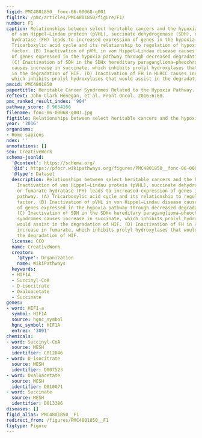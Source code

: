 ```yaml
---
figid: PMC4801850__fonc-06-00068-g001
figlink: /pmc/articles/PMC4801850/figure/F1/
number: F1
caption: Relationships between select heritable cancers and the hypoxia pathway. Inactivation
  of von Hippel–Lindau protein (pVHL), succinate dehydrogenase (SDH), or fumarate
  hydratase (FH) leads to increased expression of genes in the hypoxia pathway. (A)
  Tricarboxylic acid cycle and its relationship to regulation of hypoxia-inducible
  factor. (B) Inactivation of pVHL in von Hippel–Lindau disease causes upregulation
  of genes expressed in the hypoxia pathway through decreased degradation of HIF1-α.
  (C) Inactivation of SDH in the SDHx hereditary paraganglioma–pheochromocytoma syndromes
  causes increase in succinate, which inhibits prolyl hydroxylases that would assist
  in the degradation of HIF. (D) Inactivation of FH in HLRCC causes increase in fumarate,
  which inhibits prolyl hydroxylases that would assist in the degradation of HIF.
pmcid: PMC4801850
papertitle: Heritable Cancer Syndromes Related to the Hypoxia Pathway.
reftext: John Clark Henegan, et al. Front Oncol. 2016;6:68.
pmc_ranked_result_index: '904'
pathway_score: 0.9654166
filename: fonc-06-00068-g001.jpg
figtitle: Relationships between select heritable cancers and the hypoxia pathway
year: '2016'
organisms:
- Homo sapiens
ndex: ''
annotations: []
seo: CreativeWork
schema-jsonld:
  '@context': https://schema.org/
  '@id': https://pfocr.wikipathways.org/figures/PMC4801850__fonc-06-00068-g001.html
  '@type': Dataset
  description: Relationships between select heritable cancers and the hypoxia pathway.
    Inactivation of von Hippel–Lindau protein (pVHL), succinate dehydrogenase (SDH),
    or fumarate hydratase (FH) leads to increased expression of genes in the hypoxia
    pathway. (A) Tricarboxylic acid cycle and its relationship to regulation of hypoxia-inducible
    factor. (B) Inactivation of pVHL in von Hippel–Lindau disease causes upregulation
    of genes expressed in the hypoxia pathway through decreased degradation of HIF1-α.
    (C) Inactivation of SDH in the SDHx hereditary paraganglioma–pheochromocytoma
    syndromes causes increase in succinate, which inhibits prolyl hydroxylases that
    would assist in the degradation of HIF. (D) Inactivation of FH in HLRCC causes
    increase in fumarate, which inhibits prolyl hydroxylases that would assist in
    the degradation of HIF.
  license: CC0
  name: CreativeWork
  creator:
    '@type': Organization
    name: WikiPathways
  keywords:
  - HIF1A
  - Succinyl-CoA
  - D-isocitrate
  - Oxaloacetate
  - Succinate
genes:
- word: HIF1-a
  symbol: HIF1A
  source: hgnc_symbol
  hgnc_symbol: HIF1A
  entrez: '3091'
chemicals:
- word: Succinyl-CoA
  source: MESH
  identifier: C012046
- word: D-isocitrate
  source: MESH
  identifier: D007523
- word: Oxaloacetate
  source: MESH
  identifier: D010071
- word: Succinate
  source: MESH
  identifier: D013386
diseases: []
figid_alias: PMC4801850__F1
redirect_from: /figures/PMC4801850__F1
figtype: Figure
---
```

